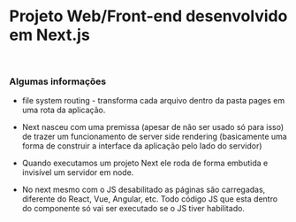 # Projeto Web/Front-end desenvolvido em Next.js <br><br>

### Algumas informações

- file system routing - transforma cada arquivo dentro da pasta pages em uma rota da aplicação.

- Next nasceu com uma premissa (apesar de não ser usado só para isso) de trazer um funcionamento de server side rendering (basicamente uma forma de construir a interface da aplicação pelo lado do servidor)

- Quando executamos um projeto Next ele roda de forma embutida e invisível um servidor em node. 

- No next mesmo com o JS desabilitado as páginas são carregadas, diferente do React, Vue, Angular, etc. Todo código JS que esta dentro do componente só vai ser executado se o JS tiver habilitado.
